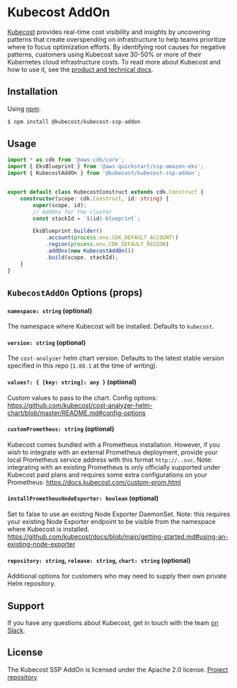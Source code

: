 # Kubecost AddOn

[Kubecost](https://kubecost.com) provides real-time cost visibility and insights by uncovering patterns that create overspending on infrastructure to help teams prioritize where to focus optimization efforts. By identifying root causes for negative patterns, customers using Kubecost save 30-50% or more of their Kubernetes cloud infrastructure costs. To read more about Kubecost and how to use it, see the [product and technical docs](https://docs.kubecost.com/getting-started).

## Installation

Using [npm](https://npmjs.org):

```sh
$ npm install @kubecost/kubecost-ssp-addon
```

## Usage

```typescript
import * as cdk from '@aws-cdk/core';
import { EksBlueprint } from '@aws-quickstart/ssp-amazon-eks';
import { KubecostAddOn } from '@kubecost/kubecost-ssp-addon';


export default class KubecostConstruct extends cdk.Construct {
    constructor(scope: cdk.Construct, id: string) {
        super(scope, id);
        // AddOns for the cluster
        const stackId = `${id}-blueprint`;

        EksBlueprint.builder()
            .account(process.env.CDK_DEFAULT_ACCOUNT!)
            .region(process.env.CDK_DEFAULT_REGION)
            .addOns(new KubecostAddOn())
            .build(scope, stackId);
    }
}
```

## `KubecostAddOn` Options (props)

#### `namespace: string` (optional)

The namespace where Kubecost will be installed. Defaults to `kubecost`.

#### `version: string` (optional)

The `cost-analyzer` helm chart version. Defaults to the latest stable version specified in this repo (`1.88.1` at the time of writing).

####  `values?: { [key: string]: any }` (optional)

Custom values to pass to the chart. Config options: https://github.com/kubecost/cost-analyzer-helm-chart/blob/master/README.md#config-options 

#### `customPrometheus: string` (optional)

Kubecost comes bundled with a Prometheus installation. However, if you wish to integrate with an external Prometheus deployment, provide your local Prometheus service address with this format `http://..svc`.
Note: integrating with an existing Prometheus is only officially supported under Kubecost paid plans and requires some extra configurations on your Prometheus: https://docs.kubecost.com/custom-prom.html

#### `installPrometheusNodeExporter: boolean` (optional)

Set to false to use an existing Node Exporter DaemonSet.
Note: this requires your existing Node Exporter endpoint to be visible from the namespace where Kubecost is installed.
https://github.com/kubecost/docs/blob/main/getting-started.md#using-an-existing-node-exporter

#### `repository: string`, `release: string`, `chart: string` (optional)

Additional options for customers who may need to supply their own private Helm repository.

## Support

If you have any questions about Kubecost, get in touch with the team [on Slack](https://docs.kubecost.com/support-channels.html).

## License

The Kubecost SSP AddOn is licensed under the Apache 2.0 license. [Project repository](https://github.com/kubecost/kubecost-ssp-addon)
